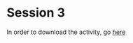 # Session 3

In order to download the activity, go [here](https://github.com/hacker-marfia/module-3-activity)
